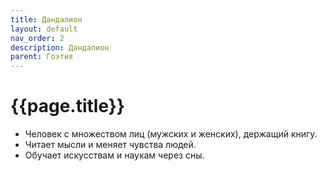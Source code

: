 ```yaml
---
title: Дандалион
layout: default
nav_order: 2
description: Дандалион
parent: Гоэтия
---
```


# {{page.title}}

- Человек с множеством лиц (мужских и женских), держащий книгу.
- Читает мысли и меняет чувства людей.
- Обучает искусствам и наукам через сны.
